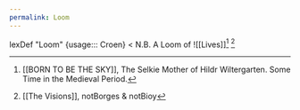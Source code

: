 ```yaml
---
permalink: Loom
---
```

lexDef "Loom" {usage::: Croen} < N.B. A Loom of ![[Lives]][^l] [^LoomCroen]

[^LoomCroen]: [[The Visions]], notBorges & notBioy
[^l]: [[BORN TO BE THE SKY]], The Selkie Mother of Hildr Wiltergarten. Some Time in the Medieval Period.